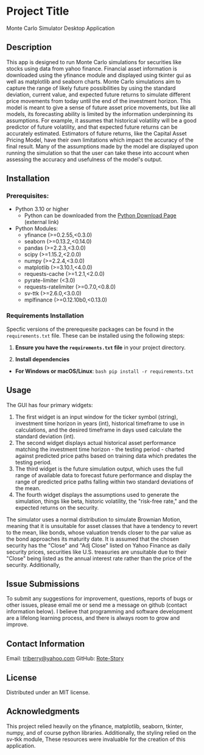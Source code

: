 # Project Title

Monte Carlo Simulator Desktop Application

## Description

This app is designed to run Monte Carlo simulations for securities like stocks using data from yahoo finance. Financial asset information is downloaded using the yfinance module and displayed using tkinter gui as well as matplotlib and seaborn charts. Monte Carlo simulations aim to capture the range of likely future possibilities by using the standard deviation, current value, and expected future returns to simulate different price movements from today until the end of the investment horizon. This model is meant to give a sense of future asset price movements, but like all models, its forecasting ability is limited by the information underpinning its assumptions. For example, it assumes that historical volatility will be a good predictor of future volatility, and that expected future returns can be accurately estimated. Estimators of future returns, like the Capital Asset Pricing Model, have their own limitations which impact the accuracy of the final result. Many of the assumptions made by the model are displayed upon running the simulation so that the user can take these into account when assessing the accuracy and usefulness of the model's output.

## Installation

### Prerequisites:

- Python 3.10 or higher
  - Python can be downloaded from the [Python Download Page](https://www.python.org/downloads/) (external link)
- Python Modules:
  - yfinance (>=0.2.55,<0.3.0)
  - seaborn (>=0.13.2,<0.14.0)
  - pandas (>=2.2.3,<3.0.0)
  - scipy (>=1.15.2,<2.0.0)
  - numpy (>=2.2.4,<3.0.0)
  - matplotlib (>=3.10.1,<4.0.0)
  - requests-cache (>=1.2.1,<2.0.0)
  - pyrate-limiter (<3.0)
  - requests-ratelimiter (>=0.7.0,<0.8.0)
  - sv-ttk (>=2.6.0,<3.0.0)
  - mplfinance (>=0.12.10b0,<0.13.0)

### Requirements Installation

Specfic versions of the prerequesite packages can be found in the `requirements.txt` file. These can be installed using the following steps:

1. **Ensure you have the `requirements.txt` file** in your project directory.

2. **Install dependencies**

- **For Windows or macOS/Linux**: `bash pip install -r requirements.txt`

## Usage

The GUI has four primary widgets:

1. The first widget is an input window for the ticker symbol (string), investment time horizon in years (int), historical timeframe to use in calculations, and the desired timeframe in days used calculate the standard deviation (int).
2. The second widget displays actual historical asset performance matching the investment time horizon - the testing period - charted against predicted price paths based on training data which predates the testing period.
3. The third widget is the future simulation output, which uses the full range of available data to forecast future performance and display the range of predicted price paths falling within two standard deviations of the mean.
4. The fourth widget displays the assumptions used to generate the simulation, things like beta, historic volatility, the "risk-free rate," and the expected returns on the security.

The simulator uses a normal distribution to simulate Brownian Motion, meaning that it is unsuitable for asset classes that have a tendency to revert to the mean, like bonds, whose valuation trends closer to the par value as the bond approaches its maturity date. It is assumed that the chosen security has the "Close" and "Adj Close" listed on Yahoo Finance as daily security prices, securities like U.S. treasuries are unsuitable due to their "Close" being listed as the annual interest rate rather than the price of the security. Additionally,

## Issue Submissions

To submit any suggestions for improvement, questions, reports of bugs or other issues, please email me or send me a message on github (contact information below). I believe that programming and software development are a lifelong learning process, and there is always room to grow and improve.

## Contact Information

Email: [triberry@yahoo.com](triberry@yahoo.com)
GitHub: [Rote-Story](https://github.com/Rote-Story)

## License

Distributed under an MIT license.

## Acknowledgments

This project relied heavily on the yfinance, matplotlib, seaborn, tkinter, numpy, and of course python libraries. Additionally, the styling relied on the sv-tkk module, These resources were invaluable for the creation of this application.
